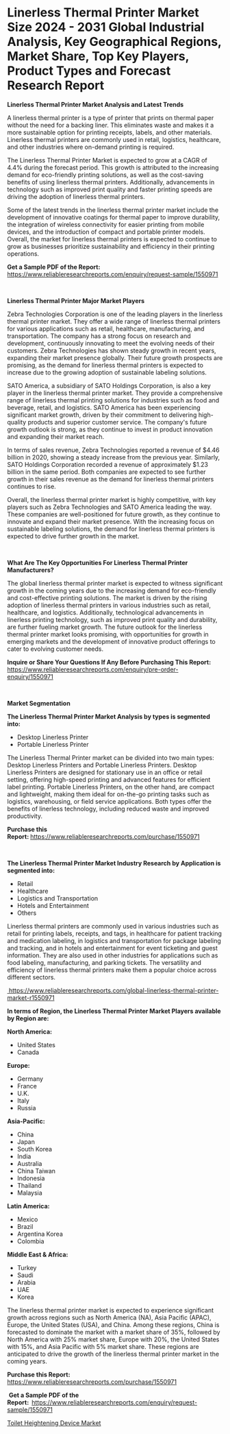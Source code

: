 <p><h1>Linerless Thermal Printer Market Size 2024 - 2031 Global Industrial Analysis, Key Geographical Regions, Market Share, Top Key Players, Product Types and Forecast Research Report</h1></p><p><strong>Linerless Thermal Printer Market Analysis and Latest Trends</strong></p>
<p><p>A linerless thermal printer is a type of printer that prints on thermal paper without the need for a backing liner. This eliminates waste and makes it a more sustainable option for printing receipts, labels, and other materials. Linerless thermal printers are commonly used in retail, logistics, healthcare, and other industries where on-demand printing is required.</p><p>The Linerless Thermal Printer Market is expected to grow at a CAGR of 4.4% during the forecast period. This growth is attributed to the increasing demand for eco-friendly printing solutions, as well as the cost-saving benefits of using linerless thermal printers. Additionally, advancements in technology such as improved print quality and faster printing speeds are driving the adoption of linerless thermal printers.</p><p>Some of the latest trends in the linerless thermal printer market include the development of innovative coatings for thermal paper to improve durability, the integration of wireless connectivity for easier printing from mobile devices, and the introduction of compact and portable printer models. Overall, the market for linerless thermal printers is expected to continue to grow as businesses prioritize sustainability and efficiency in their printing operations.</p></p>
<p><strong>Get a Sample PDF of the Report:&nbsp;</strong> <a href="https://www.reliableresearchreports.com/enquiry/request-sample/1550971">https://www.reliableresearchreports.com/enquiry/request-sample/1550971</a></p>
<p>&nbsp;</p>
<p><strong>Linerless Thermal Printer Major Market Players</strong></p>
<p><p>Zebra Technologies Corporation is one of the leading players in the linerless thermal printer market. They offer a wide range of linerless thermal printers for various applications such as retail, healthcare, manufacturing, and transportation. The company has a strong focus on research and development, continuously innovating to meet the evolving needs of their customers. Zebra Technologies has shown steady growth in recent years, expanding their market presence globally. Their future growth prospects are promising, as the demand for linerless thermal printers is expected to increase due to the growing adoption of sustainable labeling solutions.</p><p>SATO America, a subsidiary of SATO Holdings Corporation, is also a key player in the linerless thermal printer market. They provide a comprehensive range of linerless thermal printing solutions for industries such as food and beverage, retail, and logistics. SATO America has been experiencing significant market growth, driven by their commitment to delivering high-quality products and superior customer service. The company's future growth outlook is strong, as they continue to invest in product innovation and expanding their market reach.</p><p>In terms of sales revenue, Zebra Technologies reported a revenue of $4.46 billion in 2020, showing a steady increase from the previous year. Similarly, SATO Holdings Corporation recorded a revenue of approximately $1.23 billion in the same period. Both companies are expected to see further growth in their sales revenue as the demand for linerless thermal printers continues to rise.</p><p>Overall, the linerless thermal printer market is highly competitive, with key players such as Zebra Technologies and SATO America leading the way. These companies are well-positioned for future growth, as they continue to innovate and expand their market presence. With the increasing focus on sustainable labeling solutions, the demand for linerless thermal printers is expected to drive further growth in the market.</p></p>
<p>&nbsp;</p>
<p><strong>What Are The Key Opportunities For Linerless Thermal Printer Manufacturers?</strong></p>
<p><p>The global linerless thermal printer market is expected to witness significant growth in the coming years due to the increasing demand for eco-friendly and cost-effective printing solutions. The market is driven by the rising adoption of linerless thermal printers in various industries such as retail, healthcare, and logistics. Additionally, technological advancements in linerless printing technology, such as improved print quality and durability, are further fueling market growth. The future outlook for the linerless thermal printer market looks promising, with opportunities for growth in emerging markets and the development of innovative product offerings to cater to evolving customer needs.</p></p>
<p><strong>Inquire or Share Your Questions If Any Before Purchasing This Report:</strong> <a href="https://www.reliableresearchreports.com/enquiry/pre-order-enquiry/1550971">https://www.reliableresearchreports.com/enquiry/pre-order-enquiry/1550971</a></p>
<p>&nbsp;</p>
<p><strong>Market Segmentation</strong></p>
<p><strong>The Linerless Thermal Printer Market Analysis by types is segmented into:</strong></p>
<p><ul><li>Desktop Linerless Printer</li><li>Portable Linerless Printer</li></ul></p>
<p><p>The Linerless Thermal Printer market can be divided into two main types: Desktop Linerless Printers and Portable Linerless Printers. Desktop Linerless Printers are designed for stationary use in an office or retail setting, offering high-speed printing and advanced features for efficient label printing. Portable Linerless Printers, on the other hand, are compact and lightweight, making them ideal for on-the-go printing tasks such as logistics, warehousing, or field service applications. Both types offer the benefits of linerless technology, including reduced waste and improved productivity.</p></p>
<p><strong>Purchase this Report:&nbsp;</strong><a href="https://www.reliableresearchreports.com/purchase/1550971">https://www.reliableresearchreports.com/purchase/1550971</a></p>
<p>&nbsp;</p>
<p><strong>The Linerless Thermal Printer Market Industry Research by Application is segmented into:</strong></p>
<p><ul><li>Retail</li><li>Healthcare</li><li>Logistics and Transportation</li><li>Hotels and Entertainment</li><li>Others</li></ul></p>
<p><p>Linerless thermal printers are commonly used in various industries such as retail for printing labels, receipts, and tags, in healthcare for patient tracking and medication labeling, in logistics and transportation for package labeling and tracking, and in hotels and entertainment for event ticketing and guest information. They are also used in other industries for applications such as food labeling, manufacturing, and parking tickets. The versatility and efficiency of linerless thermal printers make them a popular choice across different sectors.</p></p>
<p><a href="https://www.reliableresearchreports.com/global-linerless-thermal-printer-market-r1550971">&nbsp;https://www.reliableresearchreports.com/global-linerless-thermal-printer-market-r1550971</a></p>
<p><strong>In terms of Region, the Linerless Thermal Printer Market Players available by Region are:</strong></p>
<p>
    <p> <strong> North America: </strong>
        <ul>
            <li>United States</li>
            <li>Canada</li>
        </ul>
        </p> 
    <p> <strong> Europe: </strong>
        <ul>
            <li>Germany</li>
            <li>France</li>
            <li>U.K.</li>
            <li>Italy</li>
            <li>Russia</li>
        </ul>
        </p> 
    <p> <strong> Asia-Pacific: </strong>
        <ul>
            <li>China</li>
            <li>Japan</li>
            <li>South Korea</li>
            <li>India</li>
            <li>Australia</li>
            <li>China Taiwan</li>
            <li>Indonesia</li>
            <li>Thailand</li>
            <li>Malaysia</li>
        </ul>
        </p> 
    <p> <strong> Latin America: </strong>
        <ul>
            <li>Mexico</li>
            <li>Brazil</li>
            <li>Argentina Korea</li>
            <li>Colombia</li>
        </ul>
        </p> 
    <p> <strong> Middle East & Africa: </strong>
        <ul>
            <li>Turkey</li>
            <li>Saudi</li>
            <li>Arabia</li>
            <li>UAE</li>
            <li>Korea</li>
        </ul>
    </p>
    </p>
<p><p>The linerless thermal printer market is expected to experience significant growth across regions such as North America (NA), Asia Pacific (APAC), Europe, the United States (USA), and China. Among these regions, China is forecasted to dominate the market with a market share of 35%, followed by North America with 25% market share, Europe with 20%, the United States with 15%, and Asia Pacific with 5% market share. These regions are anticipated to drive the growth of the linerless thermal printer market in the coming years.</p></p>
<p><strong>Purchase this Report: </strong><a href="https://www.reliableresearchreports.com/purchase/1550971">https://www.reliableresearchreports.com/purchase/1550971</a></p>
<p>&nbsp;<strong>Get a Sample PDF of the Report:&nbsp;&nbsp;</strong><a href="https://www.reliableresearchreports.com/enquiry/request-sample/1550971">https://www.reliableresearchreports.com/enquiry/request-sample/1550971</a></p>
<p><strong></strong></p>
<p><p><a href="https://github.com/lubmix/Market-Research-Report-List-4/blob/main/toilet-heightening-device-market.md">Toilet Heightening Device Market</a></p></p>